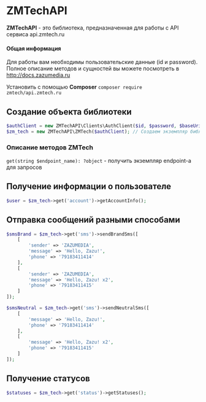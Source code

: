 # ZMTechAPI

**ZMTechAPI** - это библиотека, предназначенная для работы с API сервиса api.zmtech.ru

#### Общая информация
Для работы вам необходимы пользовательские данные (id и password).
Полное описание методов и сущностей вы можете посмотреть в http://docs.zazumedia.ru

Установить с помощью **Composer**
``
composer require zmtech/api.zmtech.ru 
``

## Создание объекта библиотеки
```php
$authClient = new ZMTechAPI\Clients\AuthClient($id, $password, $baseUri = 'https://api.zmtech.ru:7778/v1'); // Создаем клиента для последующих запросов
$zm_tech = new ZMTechAPI\ZMTech($authClient); // Создаем экземпляр библиотеки
```

### Описание методов ZMTech
``get(string $endpoint_name): ?object`` - получить экземпляр endpoint-a для запросов

## Получение информации о пользователе

```php
$user = $zm_tech->get('account')->getAccountInfo();
```

## Отправка сообщений разными способами

```php
$smsBrand = $zm_tech->get('sms')->sendBrandSms([
    [
        'sender' => 'ZAZUMEDIA',
        'message' => 'Hello, Zazu!',
        'phone' => '79183411414'
    ],
    [
        'sender' => 'ZAZUMEDIA',
        'message' => 'Hello, Zazu! x2',
        'phone' => '79183411415'
    ]
]);

$smsNeutral = $zm_tech->get('sms')->sendNeutralSms([
    [
        'message' => 'Hello, Zazu!',
        'phone' => '79183411414'
    ],
    [
        'message' => 'Hello, Zazu! x2',
        'phone' => '79183411415'
    ]
]);
```

## Получение статусов

```php
$statuses = $zm_tech->get('status')->getStatuses();
```
